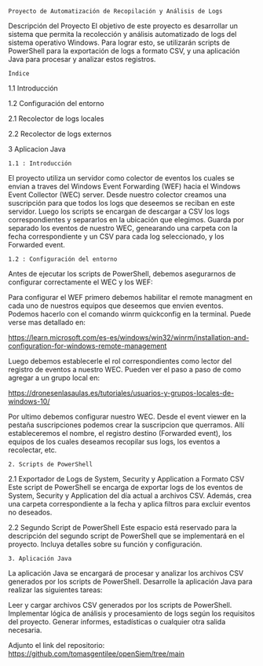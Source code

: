 	Proyecto de Automatización de Recopilación y Análisis de Logs
Descripción del Proyecto
El objetivo de este proyecto es desarrollar un sistema que permita la recolección y análisis automatizado de logs del sistema operativo Windows. Para lograr esto, se utilizarán scripts de PowerShell para la exportación de logs a formato CSV, y una aplicación Java para procesar y analizar estos registros.

	Índice
 
1.1 Introducción

1.2 Configuración del entorno

2.1 Recolector de logs locales

2.2 Recolector de logs externos

3 Aplicacion Java


	1.1 : Introducción

El proyecto utiliza un servidor como colector de eventos los cuales se envian a traves del Windows Event Forwarding (WEF) hacia el Windows Event Collector (WEC) server. Desde nuestro colector creamos una suscripción para que todos los logs que deseemos se reciban en este servidor.
Luego los scripts se encargan de descargar a CSV los logs correspondientes y separarlos en la ubicación que elegimos. Guarda por separado los eventos de nuestro WEC, genearando una carpeta con la fecha correspondiente y un CSV para cada log seleccionado, y los Forwarded event.

	1.2 : Configuración del entorno

Antes de ejecutar los scripts de PowerShell, debemos asegurarnos de configurar correctamente el WEC y los WEF:

Para configurar el WEF primero debemos habilitar el remote managment en cada uno de nuestros equipos que deseemos que envien eventos. Podemos hacerlo con el comando winrm quickconfig en la terminal. Puede verse mas detallado en:

https://learn.microsoft.com/es-es/windows/win32/winrm/installation-and-configuration-for-windows-remote-management

Luego debemos establecerle el rol correspondientes como lector del registro de eventos a nuestro WEC. Pueden ver el paso a paso de como agregar a un grupo local en:

https://dronesenlasaulas.es/tutoriales/usuarios-y-grupos-locales-de-windows-10/

Por ultimo debemos configurar nuestro WEC. Desde el event viewer en la pestaña suscripciones podemos crear la suscripcion que querramos. Allí estableceremos el nombre, el registro destino (Forwarded event), los equipos de los cuales deseamos recopilar sus logs, los eventos a recolectar, etc.


	2. Scripts de PowerShell

2.1 Exportador de Logs de System, Security y Application a Formato CSV
Este script de PowerShell se encarga de exportar logs de los eventos de System, Security y Application del día actual a archivos CSV. Además, crea una carpeta correspondiente a la fecha y aplica filtros para excluir eventos no deseados.

2.2 Segundo Script de PowerShell
Este espacio está reservado para la descripción del segundo script de PowerShell que se implementará en el proyecto. Incluya detalles sobre su función y configuración.

	3. Aplicación Java
 
La aplicación Java se encargará de procesar y analizar los archivos CSV generados por los scripts de PowerShell. Desarrolle la aplicación Java para realizar las siguientes tareas:

Leer y cargar archivos CSV generados por los scripts de PowerShell.
Implementar lógica de análisis y procesamiento de logs según los requisitos del proyecto.
Generar informes, estadísticas o cualquier otra salida necesaria.

Adjunto el link del repositorio: https://github.com/tomasgentilee/openSiem/tree/main

